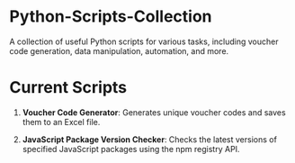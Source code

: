 # Python-Scripts-Collection
A collection of useful Python scripts for various tasks, including voucher code generation, data manipulation, automation, and more.

# Current Scripts

1. **Voucher Code Generator**: Generates unique voucher codes and saves them to an Excel file.

2. **JavaScript Package Version Checker**: Checks the latest versions of specified JavaScript packages using the npm registry API.
